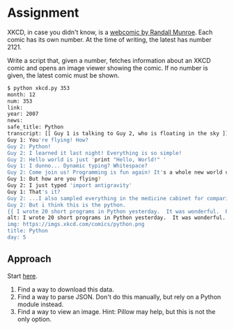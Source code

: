 # Assignment

XKCD, in case you didn't know, is a [webcomic by Randall Munroe](https://en.wikipedia.org/wiki/Xkcd).
Each comic has its own number. At the time of writing, the latest has number 2121.

Write a script that, given a number, fetches information about an XKCD comic and
opens an image viewer showing the comic. If no number is given, the latest comic must be shown.

```bash
$ python xkcd.py 353
month: 12
num: 353
link:
year: 2007
news:
safe_title: Python
transcript: [[ Guy 1 is talking to Guy 2, who is floating in the sky ]]
Guy 1: You're flying! How?
Guy 2: Python!
Guy 2: I learned it last night! Everything is so simple!
Guy 2: Hello world is just 'print "Hello, World!" '
Guy 1: I dunno... Dynamic typing? Whitespace?
Guy 2: Come join us! Programming is fun again! It's a whole new world up here!
Guy 1: But how are you flying?
Guy 2: I just typed 'import antigravity'
Guy 1: That's it?
Guy 2: ...I also sampled everything in the medicine cabinet for comparison.
Guy 2: But i think this is the python.
{{ I wrote 20 short programs in Python yesterday.  It was wonderful.  Perl, I'm leaving you. }}
alt: I wrote 20 short programs in Python yesterday.  It was wonderful.  Perl, I'm leaving you.
img: https://imgs.xkcd.com/comics/python.png
title: Python
day: 5
```

## Approach

Start [here](https://xkcd.com/json.html).

1. Find a way to download this data.
2. Find a way to parse JSON. Don't do this manually, but rely on a Python module instead.
3. Find a way to view an image. Hint: Pillow may help, but this is not the only option.